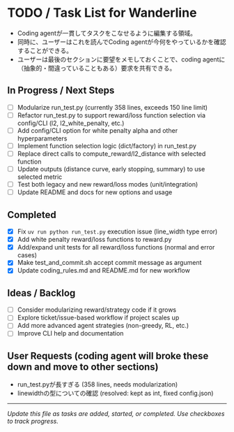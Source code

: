 # TODO / Task List for Wanderline
- Coding agentが一貫してタスクをこなせるように編集する領域。
- 同時に、ユーザーはこれを読んでCoding agentが今何をやっているかを確認することができる。
- ユーザーは最後のセクションに要望をメモしておくことで、coding agentに（抽象的・間違っていることもある）要求を共有できる。


## In Progress / Next Steps
- [ ] Modularize run_test.py (currently 358 lines, exceeds 150 line limit)
- [ ] Refactor run_test.py to support reward/loss function selection via config/CLI (l2, l2_white_penalty, etc.)
- [ ] Add config/CLI option for white penalty alpha and other hyperparameters
- [ ] Implement function selection logic (dict/factory) in run_test.py
- [ ] Replace direct calls to compute_reward/l2_distance with selected function
- [ ] Update outputs (distance curve, early stopping, summary) to use selected metric
- [ ] Test both legacy and new reward/loss modes (unit/integration)
- [ ] Update README and docs for new options and usage

## Completed
- [x] Fix `uv run python run_test.py` execution issue (line_width type error)
- [x] Add white penalty reward/loss functions to reward.py
- [x] Add/expand unit tests for all reward/loss functions (normal and error cases)
- [x] Make test_and_commit.sh accept commit message as argument
- [x] Update coding_rules.md and README.md for new workflow

## Ideas / Backlog
- [ ] Consider modularizing reward/strategy code if it grows
- [ ] Explore ticket/issue-based workflow if project scales up
- [ ] Add more advanced agent strategies (non-greedy, RL, etc.)
- [ ] Improve CLI help and documentation

## User Requests (coding agent will broke these down and move to other sections)
- run_test.pyが長すぎる (358 lines, needs modularization)
- linewidthの型についての確認 (resolved: kept as int, fixed config.json)

---

*Update this file as tasks are added, started, or completed. Use checkboxes to track progress.*
